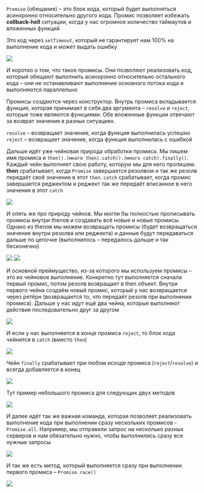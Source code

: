 
`Promise` (обещание) – это блок кода, который будет выполняться асинхронно относительно другого кода. Промис позволяет избежать **collback-hell** ситуации, когда у нас огромное количество таймаутов и вложенных функций

Это код через `setTimeout`, который не гарантирует нам 100% на выполнение кода и может выдать ошибку

![](_png/e644e24ce96e0d35e3713a702d5ddb3b.png)

И коротко о том, что такое промисы. Они позволяют реализовать код, который обещают выполнить асинхронно относительно остального кода – они не останавливают выполнение основного потока кода и выполняются параллельно

Промисы создаются через конструктор. Внутрь промиса вкладывается функция, которая принимает в себя два аргумента – `resolve` и `reject`, которые тоже являются функциями. Обе вложенные функции отвечают за возврат значения в разных ситуациях.

`resolve` – возвращает значение, когда функция выполнилась успешно  
`reject` – возвращает значение, когда функция выполнилась с ошибкой

Дальше идёт уже чейновая природа обработки промиса. Мы пишем имя промиса и `then().(много then).catch().(много catch).finally()`. Каждый чейн выполняет свою работу, которую мы для него пропишем. **then** срабатывает, когда `Promise` завершается резолвом и так же резолв передаёт своё значение в этот `then`. `catch` срабатывает, когда промис завершается реджектом и реджект так же передаёт вписанное в него значения в этот `catch`

![](_png/d785225dbef595bbce0608aecffb07ff.png)

И опять же про природу чейнов. Мы могли бы полностью прописывать промисы внутри thenов и создавать всё новые и новые промисы. Однако из thenов мы можем возвращать промисы (будет возвращаться значение внутри резолва или реджекта) и данные будут передаваться дальше по цепочке (выполнилось – передалось дальше и так бесконечно)

![](_png/78de95accb68aa5038382c667061a80b.png)
![](_png/9c75f207efc687f334c1dc670144dd24.png)

И основной преймущество, из-за которого мы используем промисы – это их чейновое выполнение. Конкретно тут выполняется сначала первый промис, потом резолв возвращает в then объект. Внутри первого чейна создаём новый промис, который у нас возвращается через ретёрн (возвращается то, что передаёт резолв при выполнении промиса). Дальше у нас идут ещё два чейна, которые выполняют действия последовательно друг за другом

![](_png/e6c78f252f4ac85d7e929962fd303ce5.png)

И если у нас выполняется в конце промиса `reject`, то блок кода чейнится в `catch` (вместо `then`)

![](_png/0d3758ce38ad6bc4e868e12fdfb17350.png)

Чейн `finally` срабатывает при любом исходе промиса (`reject`/`resolve`) и всегда добавляется в конец

![](_png/fe6e27dd49875f86f467a855aeada971.png)

Тут пример небольшого промиса для следующих двух методов

![](_png/b49cd1874c391ac5070bac0ee2d0ede7.png)

И далее идёт так же важная команда, которая позволяет реализовать выполнение кода при выполнении сразу нескольких промисов - `Promise.all`. Например, мы отправили запрос на несколько разных серверов и нам обязательно нужно, чтобы выполнились сразу все нужные запросы

![](_png/4f7830ecf259f20a771984fa3ef908be.png)

И так же есть метод, который выполняется сразу при выполнении первого промиса – `Promise.race()`

![](_png/191458a426d45fbe9200628acfdd3e05.png)